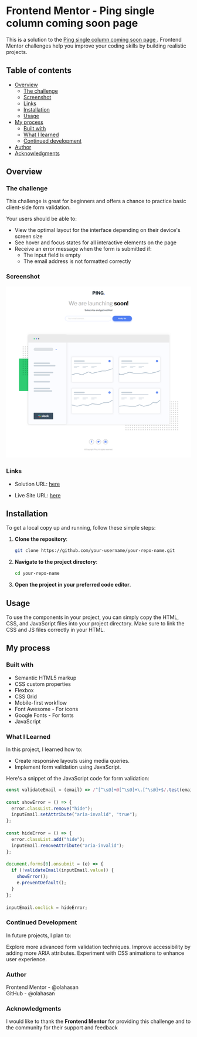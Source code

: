 # Frontend Mentor - Ping single column coming soon page

This is a solution to the [Ping single column coming soon page
](https://www.frontendmentor.io/challenges/ping-single-column-coming-soon-page-5cadd051fec04111f7b848da). Frontend Mentor challenges help you improve your coding skills by building realistic projects.

## Table of contents

- [Overview](#overview)
  - [The challenge](#the-challenge)
  - [Screenshot](#screenshot)
  - [Links](#links)
  - [Installation](#Installation)
  - [Usage](#Usage)
- [My process](#my-process)
  - [Built with](#built-with)
  - [What I learned](#what-i-learned)
  - [Continued development](#continued-development)
- [Author](#author)
- [Acknowledgments](#Acknowledgments)

## Overview

### The challenge

This challenge is great for beginners and offers a chance to practice basic client-side form validation.

Your users should be able to:

- View the optimal layout for the interface depending on their device's screen size
- See hover and focus states for all interactive elements on the page
- Receive an error message when the form is submitted if:
  - The input field is empty
  - The email address is not formatted correctly

### Screenshot

![Screenshot](./images/screenshot.png)

### Links

- Solution URL: [here](https://github.com/olahasan/HTML_CSS_AND_J.S_Frontend-Mentor_NEWBIE-Ping-coming-soon-page)

- Live Site URL: [here](https://github.com/olahasan/HTML_CSS_AND_J.S_Frontend-Mentor_NEWBIE-Ping-coming-soon-page/settings/pages)

## Installation

To get a local copy up and running, follow these simple steps:

1. **Clone the repository**:

   ```sh
   git clone https://github.com/your-username/your-repo-name.git
   ```

2. **Navigate to the project directory**:

   ```sh
   cd your-repo-name
   ```

3. **Open the project in your preferred code editor**.

## Usage

To use the components in your project, you can simply copy the HTML, CSS, and JavaScript files into your project directory. Make sure to link the CSS and JS files correctly in your HTML.

## My process

### Built with

- Semantic HTML5 markup
- CSS custom properties
- Flexbox
- CSS Grid
- Mobile-first workflow
- Font Awesome - For icons
- Google Fonts - For fonts
- JavaScript

### What I Learned

In this project, I learned how to:

- Create responsive layouts using media queries.
- Implement form validation using JavaScript.

Here's a snippet of the JavaScript code for form validation:

```javascript
const validateEmail = (email) => /^[^\s@]+@[^\s@]+\.[^\s@]+$/.test(email);

const showError = () => {
  error.classList.remove("hide");
  inputEmail.setAttribute("aria-invalid", "true");
};

const hideError = () => {
  error.classList.add("hide");
  inputEmail.removeAttribute("aria-invalid");
};

document.forms[0].onsubmit = (e) => {
  if (!validateEmail(inputEmail.value)) {
    showError();
    e.preventDefault();
  }
};

inputEmail.onclick = hideError;
```

### Continued Development

In future projects, I plan to:

Explore more advanced form validation techniques.
Improve accessibility by adding more ARIA attributes.
Experiment with CSS animations to enhance user experience.

### Author

Frontend Mentor - @olahasan<br>
GitHub - @olahasan

### Acknowledgments

I would like to thank the **Frontend Mentor** for providing this challenge and to the community for their support and feedback
